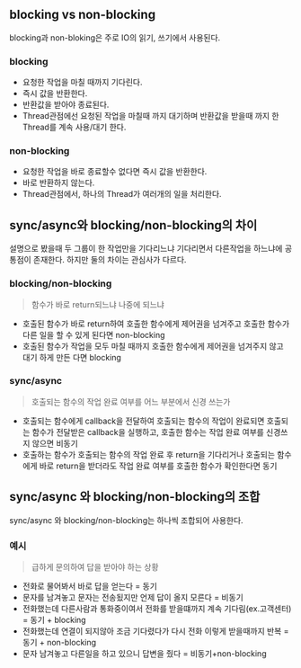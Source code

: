 ## blocking vs non-blocking

blocking과 non-bloking은 주로 IO의 읽기, 쓰기에서 사용된다.

### blocking

- 요청한 작업을 마칠 때까지 기다린다.
- 즉시 값을 반환한다.
- 반환값을 받아야 종료된다.
- Thread관점에선 요청된 작업을 마칠때 까지 대기하며 반환값을 받을때 까지 한Thread를 계속 사용/대기 한다.

### non-blocking

- 요청한 작업을 바로 종료할수 없다면 즉시 값을 반환한다.
- 바로 반환하지 않는다.
- Thread관점에서, 하나의 Thread가 여러개의 일을 처리한다.

## sync/async와 blocking/non-blocking의 차이

설명으로 봤을때 두 그룹이 한 작업만을 기다리느냐 기다리면서 다른작업을 하느냐에 공통점이 존재한다.
하지만 둘의 차이는 관심사가 다르다.

### blocking/non-blocking

> 함수가 바로 return되느냐 나중에 되느냐

- 호출된 함수가 바로 return하여 호출한 함수에게 제어권을 넘겨주고 호출한 함수가 다른 일을 할 수 있게 된다면 non-blocking
- 호출된 함수가 작업을 모두 마칠 때까지 호출한 함수에게 제어권을 넘겨주지 않고 대기 하게 만든 다면 blocking

### sync/async

> 호출되는 함수의 작업 완료 여부를 어느 부분에서 신경 쓰는가

- 호출되는 함수에게 callback을 전달하여 호출되는 함수의 작업이 완료되면 호출되는 함수가 전달받은 callback을 실행하고, 호출한 함수는 작업 완료 여부를 신경쓰지 않으면 비동기
- 호출하는 함수가 호출되는 함수의 작업 완료 후 return을 기다리거나 호출되는 함수에게 바로 return을 받더라도 작업 완료 여부를 호출한 함수가 확인한다면 동기

## sync/async 와 blocking/non-blocking의 조합

sync/async 와 blocking/non-blocking는 하나씩 조합되어 사용한다.

### 예시

> 급하게 문의하여 답을 받아야 하는 상황

- 전화로 물어봐서 바로 답을 얻는다 = 동기
- 문자를 남겨놓고 문자는 전송됬지만 언제 답이 올지 모른다 = 비동기
- 전화했는데 다른사람과 통화중이여서 전화를 받을떄까지 계속 기다림(ex.고객센터) = 동기 + blocking
- 전화했는데 연결이 되지않아 조금 기다렸다가 다시 전화 이렇게 받을때까지 반복 = 동기 + non-blocking
- 문자 남겨놓고 다른일을 하고 있으니 답변을 줬다 = 비동기+non-blocking
